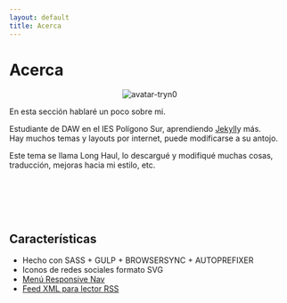 ```yaml
---
layout: default
title: Acerca
---
```


<div class="post">
	<h1 class="pageTitle">Acerca</h1>
	<center>
		<img src="{{ '/assets/img/avatar.png' | prepend: site.baseurl }}" alt="avatar-tryn0"/>
	</center>
	<p class="intro">En esta sección hablaré un poco sobre mi.</p>
	<p>Estudiante de DAW en el IES Polígono Sur, aprendiendo <a href="http://jekyllrb.com">Jekyll</a>y más.<br>
	Hay muchos temas y layouts por internet, puede modificarse a su antojo.</p>
	<p>Este tema se llama Long Haul, lo descargué y modifiqué muchas cosas, traducción, mejoras hacia mi estilo, etc.</p>
	<br>
	<br>
	<br>
	<br>
	<h2>Características</h2>
	<ul>
		<li>Hecho con SASS + GULP + BROWSERSYNC + AUTOPREFIXER</li>
  		<li>Iconos de redes sociales formato SVG</li>
  		<li><a href="http://responsive-nav.com/">Menú Responsive Nav</a></li>
  		<li><a href="https://github.com/snaptortoise/jekyll-rss-feeds">Feed XML para lector RSS</a></li>
  	</ul>
</div>
